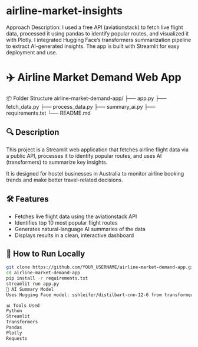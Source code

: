 # airline-market-insights
Approach Description: I used a free API (aviationstack) to fetch live flight data, processed it using pandas to identify popular routes, and visualized it with Plotly. I integrated Hugging Face’s transformers summarization pipeline to extract AI-generated insights. The app is built with Streamlit for easy deployment and use.
# ✈️ Airline Market Demand Web App
📦 Folder Structure
airline-market-demand-app/
├── app.py
├── fetch_data.py
├── process_data.py
├── summary_ai.py
├── requirements.txt
└── README.md
## 🔍 Description

This project is a Streamlit web application that fetches airline flight data via a public API, processes it to identify popular routes, and uses AI (transformers) to summarize key insights.

It is designed for hostel businesses in Australia to monitor airline booking trends and make better travel-related decisions.

## 🛠️ Features

- Fetches live flight data using the aviationstack API
- Identifies top 10 most popular flight routes
- Generates natural-language AI summaries of the data
- Displays results in a clean, interactive dashboard

## 🚀 How to Run Locally

```bash
git clone https://github.com/YOUR_USERNAME/airline-market-demand-app.git
cd airline-market-demand-app
pip install -r requirements.txt
streamlit run app.py
🧠 AI Summary Model
Uses Hugging Face model: sshleifer/distilbart-cnn-12-6 from transformers library.

📊 Tools Used
Python
Streamlit
Transformers
Pandas
Plotly
Requests


